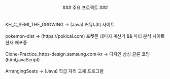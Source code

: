 <!--
**JunHa1307/JunHa1307** is a ✨ _special_ ✨ repository because its `README.md` (this file) appears on your GitHub profile.

Here are some ideas to get you started:

- 🔭 I’m currently working on ...
- 🌱 I’m currently learning ...
- 👯 I’m looking to collaborate on ...
- 🤔 I’m looking for help with ...
- 💬 Ask me about ...
- 📫 How to reach me: ...
- 😄 Pronouns: ...
- ⚡ Fun fact: ...
-->
<div align="center">
### 주요 프로젝트 ###
</div>
<br/>
<br/>
KH_C_SEMI_THE_GROWING -> (Java) 커뮤니티 사이트
<br/>
<br/>
pokemon-dist -> 
(https://pokical.com) 포켓몬 데미지 계산기  && 파티 분석 사이트 현재 배포중
<br/>
<br/>
Clone-Practice_https-design.samsung.com-kr
-> 디자인 삼성 클론 코딩(html,javaScript)
<br/>
<br/>
ArrangingSeats -> (Java) 학급 자리 교체 프로그램 
